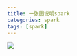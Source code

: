 ```yaml
---
title: 一张图说明spark
categories: spark  
tags: [spark]
---
```


![](http://ols7leonh.bkt.clouddn.com//assert/img/bigdata/spark/img_all_spark/1.jpg)
